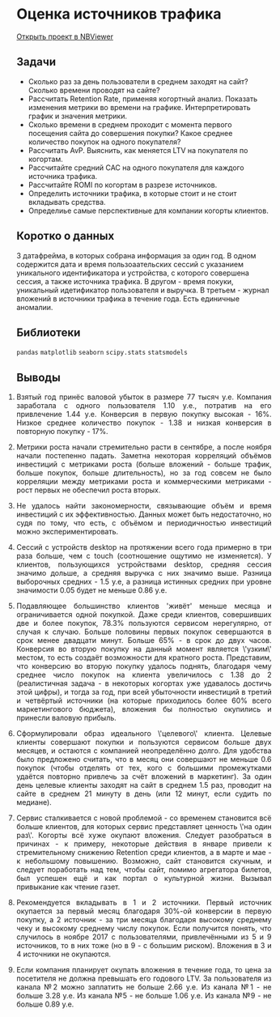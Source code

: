# Оценка источников трафика
[Открыть проект в NBViewer](https://nbviewer.jupyter.org/github/Artemii-Kravtsov/thousands-of-hours/blob/master/6_web_analytics_of_ticket_service.ipynb)
<br>

## Задачи 
- Сколько раз за день пользователи в среднем заходят на сайт? Сколько времени проводят на сайте? 
- Рассчитать Retention Rate, применяя когортный анализ. Показать изменения метрики во времени на графике. Интерпретировать график и значения метрики.
- Сколько времени в среднем проходит с момента первого посещения сайта до совершения покупки? Какое среднее количество покупок на одного покупателя?
- Рассчитать AvP. Выяснить, как меняется LTV на покупателя по когортам.
- Рассчитайте средний CAC на одного покупателя для каждого источника трафика.
- Рассчитайте ROMI по когортам в разрезе источников.
- Определить источники трафика, в которые стоит и не стоит вкладывать средства.
- Определиье самые перспективные для компании когорты клиентов.


## Коротко о данных 
3 датафрейма, в которых собрана информация за один год. В одном содержится дата и время пользоаательских сессий с указанием уникального идентификатора и устройства, с которого совершена сессия, а также источника трафика. В другом - время покуки, уникальный идетификатор пользователя и выручка. В третьем - журнал вложений в источники трафика в течение года. Есть единичные аномалии.


## Библиотеки 
`pandas` `matplotlib` `seaborn` `scipy.stats` `statsmodels`


## Выводы
<ol style="padding-left: 0px;"><li><p align="justify">Взятый год принёс валовой убыток в размере 77 тысяч у.е. Компания заработала с одного пользователя 1.10 у.е., потратив на его привлечение 1.44 у.е. Конверсия в первую покупку высокая - 16%. Низкое среднее количество покупок - 1.38 и низкая конверсия в повторную покупку - 17%.</p></li><li><p align="justify">Метрики роста начали стремительно расти в сентябре, а после ноября начали постепенно падать. Заметна некоторая корреляций объёмов инвестиций с метриками роста (больше вложений - больше трафик, больше покупок, больше длительность), но за год совсем не было корреляции между метриками роста и коммерческими метриками - рост первых не обеспечил роста вторых.</p></li><li><p align="justify">Не удалось найти закономерности, связывающие объём и время инвестиций с их эффективностью. Данных может быть недостаточно, но судя по тому, что есть, с объёмом и периодичностью инвестиций можно экспериментировать.</p></li><li><p align="justify">Сессий с устройств desktop на протяжении всего года примерно в три раза больше, чем с touch (соотношение ощутимо не изменяется). У клиентов, пользующихся устройствами desktop, средняя сессия значимо дольше, а средняя выручка с них значимо выше. Разница выборочных средних - 1.5 у.е, а разница истинных средних при уровне значимости 0.05 будет не меньше 0.86 у.е.</p></li><li><p align="justify">Подавляющее большинство клиентов 'живёт' меньше месяца и ограничивается одной покупкой. Даже среди клиентов, совершивших две и более покупок, 78.3% пользуются сервисом нерегулярно, от случая к случаю. Больше половины первых покупок севершаются в срок менее двадцати минут. Больше 65% - в срок до двух часов. Конверсия во вторую покупку на данный момент является \'узким\' местом, то есть создаёт возможности для кратного роста. Представим, что конверсию во вторую покупку удалось поднять, благодаря чему среднее число покупок на клиента увеличилось с 1.38 до 2 (реалистичная задача - в некоторых когортах уже удавалось достичь этой цифры), и тогда за год, при всей убыточности инвестиций в третий и четвёртый источники (на которые приходилось более 60% всего маркетингового бюджета), вложения бы полностью окупились и принесли валовую прибыль.</p></li><li><p align="justify">Сформулировали образ идеального \'целевого\' клиента. Целевые клиенты совершают покупки и пользуются сервисом больше двух месяцев, и остаются с компанией неопределённо долго. Для удобства было предложено считать, что в месяц они совершают не меньше 0.6 покупок (чтобы отделять от тех, кого с большими промежутками удаётся повторно привлечь за счёт вложений в маркетинг). За один день целевые клиенты заходят на сайт в среднем 1.5 раз, проводит на сайте в среднем 21 минуту в день (или 12 минут, если судить по медиане).</p></li><li><p align="justify">Сервис сталкивается с новой проблемой - со временем становится всё больше клиентов, для которых сервис представляет ценность \'на один раз\'. Когорты всё хуже окупают вложения. Следует разобраться в причинах - к примеру, некоторые действия в январе привели к стремительному снижению Retention среди клиентов, а в марте и мае - к небольшому повышению. Возможно, сайт становится скучным, и следует поработать над тем, чтобы сайт, помимо агрегатора билетов, был успешен ещё и как портал о культурной жизни. Вызывал привыкание как чтение газет.</p></li><li><p align="justify">Рекомендуется вкладывать в 1 и 2 источники. Первый источник окупается за первый месяц благодаря 30%-ой конверсии в первую покупку, а 2 источник - за три месяца благодаря высокому среднему чеку и высокому среднему числу покупок. Если получится понять, что случилось в ноябре 2017 с пользователями, привлечёнными из 5 и 9 источников, то в них тоже (но в 9 - с большим риском). Вложения в 3 и 4 источники не окупаются.</p></li><li><p align="justify">Если компания планирует окупать вложения в течение года, то цена за посетителя не должна превышать его годового LTV. За пользователя из канала №2 можно заплатить не больше 2.66 у.е. Из канала №1 - не больше 3.28 у.е. Из канала №5 - не больше 1.06 у.е. Из канала №9 - не больше 0.89 у.е.</p></li></ol>
